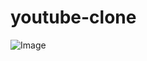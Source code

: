 # youtube-clone

![Image](https://github.com/user-attachments/assets/73e65838-2a73-4675-af2c-93e664a15cbc)
